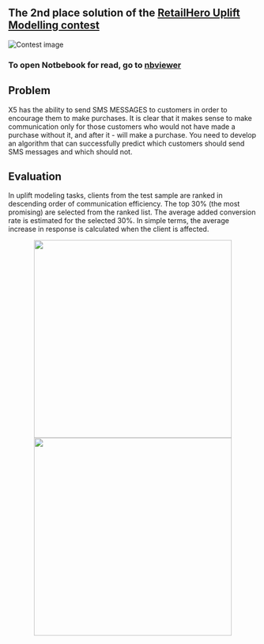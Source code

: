 ## The 2nd place solution of the [RetailHero Uplift Modelling contest ](https://retailhero.ai/c/uplift_modeling/overview)

![Contest image](https://retailhero.ai/static/img/%D0%A55_res/uplift_modeling_banner.png)

### To open Notbebook for read, go to [nbviewer](https://nbviewer.jupyter.org/github/kirrlix1994/Retail_hero/blob/master/Retail_hero_contest_2nd_place_solution.ipynb)

## Problem

X5 has the ability to send SMS MESSAGES to customers in order to encourage them to make purchases. It is clear that it makes sense to make communication only for those customers who would not have made a purchase without it, and after it - will make a purchase. You need to develop an algorithm that can successfully predict which customers should send SMS messages and which should not.


## Evaluation

In uplift modeling tasks, clients from the test sample are ranked in descending order of communication efficiency. The top 30% (the most promising) are selected from the ranked list. The average added conversion rate is estimated for the selected 30%. In simple terms, the average increase in response is calculated when the client is affected.

<div style="text-align: center">
<img src="https://retailhero.ai/static/img/Х5_res/1/1_1.jpg" width="400", style="display:inline">
<img src="https://retailhero.ai/static/img/Х5_res/1/1_2.jpg" width="400", style="display:inline;margin:0;">
</div>
